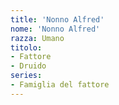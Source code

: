 ```yaml
---
title: 'Nonno Alfred'
nome: 'Nonno Alfred'
razza: Umano
titolo:
- Fattore
- Druido
series:
- Famiglia del fattore
---
```

